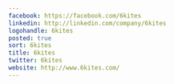 ```yaml
---
facebook: https://facebook.com/6kites
linkedin: http://linkedin.com/company/6kites
logohandle: 6kites
posted: true
sort: 6kites
title: 6kites
twitter: 6kites
website: http://www.6kites.com/
---
```

